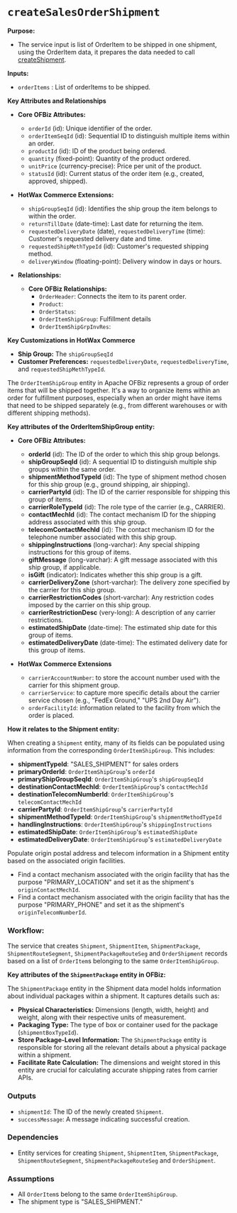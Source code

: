 # `createSalesOrderShipment`

**Purpose:**

*   The service input is list of OrderItem to be shipped in one shipment, using the OrderItem data, it prepares the data needed to call [createShipment](createShipment.md).

**Inputs:**

*   `orderItems` : List of orderItems to be shipped.


**Key Attributes and Relationships**

*   **Core OFBiz Attributes:**
    *   `orderId` (id): Unique identifier of the order.
    *   `orderItemSeqId` (id): Sequential ID to distinguish multiple items within an order.
    *   `productId` (id): ID of the product being ordered.
    *   `quantity` (fixed-point): Quantity of the product ordered.
    *   `unitPrice` (currency-precise): Price per unit of the product.
    *   `statusId` (id): Current status of the order item (e.g., created, approved, shipped).

*   **HotWax Commerce Extensions:**
    *   `shipGroupSeqId` (id): Identifies the ship group the item belongs to within the order.
    *   `returnTillDate` (date-time): Last date for returning the item.
    *   `requestedDeliveryDate` (date), `requestedDeliveryTime` (time): Customer's requested delivery date and time.
    *   `requestedShipMethTypeId` (id): Customer's requested shipping method.
    *   `deliveryWindow` (floating-point): Delivery window in days or hours.

*   **Relationships:**
    *   **Core OFBiz Relationships:**
        *   `OrderHeader`: Connects the item to its parent order.
        *   `Product`:
        *   `OrderStatus`:
        *   `OrderItemShipGroup`: Fulfillment details 
        *   `OrderItemShipGrpInvRes`:


**Key Customizations in HotWax Commerce**

*   **Ship Group:** The `shipGroupSeqId` 
*   **Customer Preferences:** `requestedDeliveryDate`, `requestedDeliveryTime`, and `requestedShipMethTypeId`.


The `OrderItemShipGroup` entity in Apache OFBiz represents a group of order items that will be shipped together. It's a way to organize items within an order for fulfillment purposes, especially when an order might have items that need to be shipped separately (e.g., from different warehouses or with different shipping methods).

**Key attributes of the OrderItemShipGroup entity:**

*   **Core OFBiz Attributes:**

    *   **orderId** (id): The ID of the order to which this ship group belongs.
    *   **shipGroupSeqId** (id): A sequential ID to distinguish multiple ship groups within the same order.
    *   **shipmentMethodTypeId** (id): The type of shipment method chosen for this ship group (e.g., ground shipping, air shipping).
    *   **carrierPartyId** (id): The ID of the carrier responsible for shipping this group of items.
    *   **carrierRoleTypeId** (id): The role type of the carrier (e.g., CARRIER).
    *   **contactMechId** (id): The contact mechanism ID for the shipping address associated with this ship group.
    *   **telecomContactMechId** (id): The contact mechanism ID for the telephone number associated with this ship group.
    *   **shippingInstructions** (long-varchar): Any special shipping instructions for this group of items.
    *   **giftMessage** (long-varchar): A gift message associated with this ship group, if applicable.
    *   **isGift** (indicator): Indicates whether this ship group is a gift.
    *   **carrierDeliveryZone** (short-varchar): The delivery zone specified by the carrier for this ship group.
    *   **carrierRestrictionCodes** (short-varchar): Any restriction codes imposed by the carrier on this ship group.
    *   **carrierRestrictionDesc** (very-long): A description of any carrier restrictions.
    *   **estimatedShipDate** (date-time): The estimated ship date for this group of items.
    *   **estimatedDeliveryDate** (date-time): The estimated delivery date for this group of items.

*   **HotWax Commerce Extensions**

    *   `carrierAccountNumber`: to store the account number used with the carrier for this shipment group.
    *   `carrierService`: to capture more specific details about the carrier service chosen (e.g., "FedEx Ground," "UPS 2nd Day Air").
    *   `orderFacilityId`: information related to the facility from which the order is placed.


**How it relates to the Shipment entity:**

When creating a `Shipment` entity, many of its fields can be populated using information from the corresponding `OrderItemShipGroup`. This includes:

*   **shipmentTypeId**:  "SALES_SHIPMENT" for sales orders
*   **primaryOrderId**:  `OrderItemShipGroup`'s `orderId`
*   **primaryShipGroupSeqId**: `OrderItemShipGroup`'s `shipGroupSeqId`
*   **destinationContactMechId**:  `OrderItemShipGroup`'s `contactMechId`
*   **destinationTelecomNumberId**: `OrderItemShipGroup`'s `telecomContactMechId`
*   **carrierPartyId**: `OrderItemShipGroup`'s `carrierPartyId`
*   **shipmentMethodTypeId**: `OrderItemShipGroup`'s `shipmentMethodTypeId`
*   **handlingInstructions**: `OrderItemShipGroup`'s `shippingInstructions`
*   **estimatedShipDate**:  `OrderItemShipGroup`'s `estimatedShipDate`
*   **estimatedDeliveryDate**: `OrderItemShipGroup`'s `estimatedDeliveryDate`

Populate origin postal address and telecom information in a Shipment entity based on the associated origin facilities.

*   Find a contact mechanism associated with the origin facility that has the purpose "PRIMARY_LOCATION" and set it as the shipment's `originContactMechId`.
*   Find a contact mechanism associated with the origin facility that has the purpose "PRIMARY_PHONE" and set it as the shipment's `originTelecomNumberId`.



### Workflow:

The service that creates `Shipment`, `ShipmentItem`, `ShipmentPackage`, `ShipmentRouteSegment`, `ShipmentPackageRouteSeg` and `OrderShipment` records based on a list of `OrderItem`s belonging to the same `OrderItemShipGroup`.

**Key attributes of the `ShipmentPackage` entity in OFBiz:**

The `ShipmentPackage` entity in the Shipment data model holds information about individual packages within a shipment. It captures details such as:

*   **Physical Characteristics:** Dimensions (length, width, height) and weight, along with their respective units of measurement.
*   **Packaging Type:** The type of box or container used for the package (`shipmentBoxTypeId`).
*   **Store Package-Level Information:** The `ShipmentPackage` entity is responsible for storing all the relevant details about a physical package within a shipment.
*   **Facilitate Rate Calculation:** The dimensions and weight stored in this entity are crucial for calculating accurate shipping rates from carrier APIs.

### **Outputs**

*   `shipmentId`: The ID of the newly created `Shipment`.
*   `successMessage`: A message indicating successful creation.

### **Dependencies**

*   Entity services for creating `Shipment`, `ShipmentItem`, `ShipmentPackage`, `ShipmentRouteSegment`, `ShipmentPackageRouteSeg` and `OrderShipment`.

### **Assumptions**

*   All `OrderItem`s belong to the same `OrderItemShipGroup`.
*   The shipment type is "SALES_SHIPMENT."
